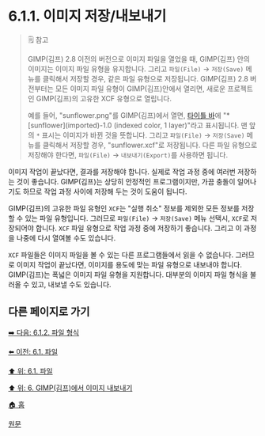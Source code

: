 # 6.1.1. 이미지 저장/내보내기

> 🗒️ 참고
>
> GIMP(김프) 2.8 이전의 버전으로 이미지 파일을 열었을 때, GIMP(김프) 안의 이미지는 이미지 파일 유형을 유지합니다. 그리고 `파일(File)` → `저장(Save)` 메뉴를 클릭해서 저장할 경우, 같은 파일 유형으로 저장됩니다. GIMP(김프) 2.8 버전부터는 모든 이미지 파일 유형이 GIMP(김프)안에서 열리면, 새로운 프로젝트인 GIMP(김프)의 고유한 XCF 유형으로 열립니다.
>
> 예를 들어, "sunflower.png"를 GIMP(김프)에서 열면, [타이틀 바](./03-02-02-01-title-bar.md)에 "*\[sunflower\]\(imported\)-1.0 (indexed color, 1 layer)"라고 표시됩니다. 맨 앞의 `*` 표시는 이미지가 바뀐 것을 뜻합니다. 그리고 `파일(File)` → `저장(Save)` 메뉴를 클릭해서 저장할 경우, "sunflower.xcf"로 저장됩니다. 다른 파일 유형으로 저장해야 한다면, `파일(File)` → `내보내기(Export)`를 사용하면 됩니다.

이미지 작업이 끝났다면, 결과를 저장해야 합니다. 실제로 작업 과정 중에 여러번 저장하는 것이 좋습니다. GIMP(김프)는 상당히 안정적인 프로그램이지만, 가끔 충돌이 일어나기도 하므로 작업 과정 사이에 저장해 두는 것이 도움이 됩니다.

GIMP(김프)의 고유한 파일 유형인 `XCF`는 "실행 취소" 정보를 제외한 모든 정보를 저장할 수 있는 파일 유형입니다. 그러므로 `파일(File)` → `저장(Save)` 메뉴 선택시, `XCF`로 저장되어야 합니다. `XCF` 파일 유형으로 작업 과정 중에 저장하기 좋습니다. 그리고 이 과정을 나중에 다시 열여볼 수도 있습니다.

`XCF` 파일들은 이미지 파일을 볼 수 있는 다른 프로그램들에서 읽을 수 없습니다. 그러므로 이미지 작업이 끝났다면, 이미지를 용도에 맞는 파일 유형으로 내보내야 합니다. GIMP(김프)는 폭넓은 이미지 파일 유형을 지원합니다. 대부분의 이미지 파일 형식을 불러올 수 있고, 내보낼 수도 있습니다.

## 다른 페이지로 가기

[➡️ 다음: 6.1.2. 파일 형식](./06-01-filesx-02-file_formats.md)

[⬅️ 이전: 6.1. 파일](./06-01-files.md)

[⬆️ 위: 6.1. 파일](./06-01-files.md)

[⬆️ 위: 6. GIMP(김프)에서 이미지 내보내기](./06-00-getting-images-out-of-gimp.md)

[🏠 홈](./00-home.md)

[원문](https://docs.gimp.org/2.10/ko/gimp-images-out.html)
